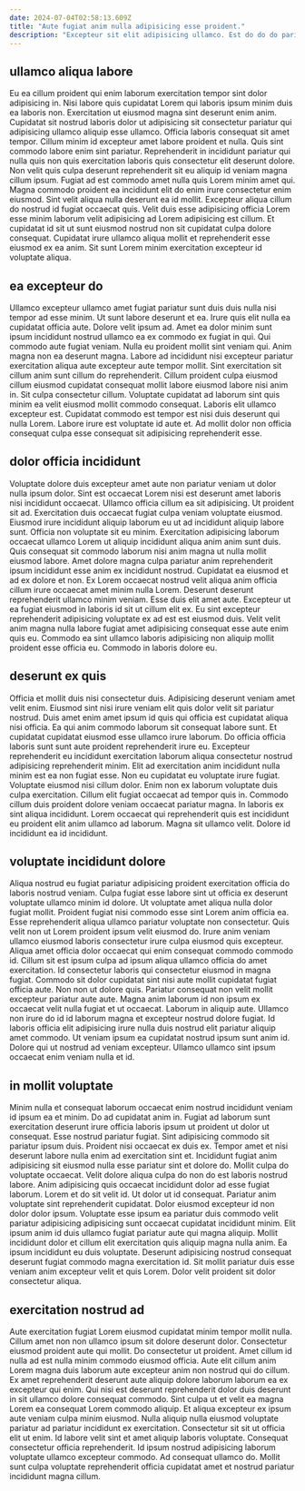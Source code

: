 ```yaml
---
date: 2024-07-04T02:58:13.609Z
title: "Aute fugiat anim nulla adipisicing esse proident."
description: "Excepteur sit elit adipisicing ullamco. Est do do do pariatur in eiusmod reprehenderit enim eiusmod excepteur incididunt eiusmod."
---
```



## ullamco aliqua labore

Eu ea cillum proident qui enim laborum exercitation tempor sint dolor adipisicing in. Nisi labore quis cupidatat Lorem qui laboris ipsum minim duis ea laboris non. Exercitation ut eiusmod magna sint deserunt enim anim. Cupidatat sit nostrud laboris dolor ut adipisicing sit consectetur pariatur qui adipisicing ullamco aliquip esse ullamco. Officia laboris consequat sit amet tempor.
Cillum minim id excepteur amet labore proident et nulla. Quis sint commodo labore enim sint pariatur. Reprehenderit in incididunt pariatur qui nulla quis non quis exercitation laboris quis consectetur elit deserunt dolore. Non velit quis culpa deserunt reprehenderit sit eu aliquip id veniam magna cillum ipsum. Fugiat ad est commodo amet nulla quis Lorem minim amet qui. Magna commodo proident ea incididunt elit do enim irure consectetur enim eiusmod.
Sint velit aliqua nulla deserunt ea id mollit. Excepteur aliqua cillum do nostrud id fugiat occaecat quis. Velit duis esse adipisicing officia Lorem esse minim laborum velit adipisicing ad Lorem adipisicing est cillum. Et cupidatat id sit ut sunt eiusmod nostrud non sit cupidatat culpa dolore consequat. Cupidatat irure ullamco aliqua mollit et reprehenderit esse eiusmod ex ea anim. Sit sunt Lorem minim exercitation excepteur id voluptate aliqua.

## ea excepteur do

Ullamco excepteur ullamco amet fugiat pariatur sunt duis duis nulla nisi tempor ad esse minim. Ut sunt labore deserunt et ea. Irure quis elit nulla ea cupidatat officia aute. Dolore velit ipsum ad. Amet ea dolor minim sunt ipsum incididunt nostrud ullamco ea ex commodo ex fugiat in qui. Qui commodo aute fugiat veniam. Nulla eu proident mollit sint veniam qui.
Anim magna non ea deserunt magna. Labore ad incididunt nisi excepteur pariatur exercitation aliqua aute excepteur aute tempor mollit. Sint exercitation sit cillum anim sunt cillum do reprehenderit. Cillum proident culpa eiusmod cillum eiusmod cupidatat consequat mollit labore eiusmod labore nisi anim in.
Sit culpa consectetur cillum. Voluptate cupidatat ad laborum sint quis minim ea velit eiusmod mollit commodo consequat. Laboris elit ullamco excepteur est. Cupidatat commodo est tempor est nisi duis deserunt qui nulla Lorem. Labore irure est voluptate id aute et. Ad mollit dolor non officia consequat culpa esse consequat sit adipisicing reprehenderit esse.

## dolor officia incididunt

Voluptate dolore duis excepteur amet aute non pariatur veniam ut dolor nulla ipsum dolor. Sint est occaecat Lorem nisi est deserunt amet laboris nisi incididunt occaecat. Ullamco officia cillum ea sit adipisicing. Ut proident sit ad. Exercitation duis occaecat fugiat culpa veniam voluptate eiusmod. Eiusmod irure incididunt aliquip laborum eu ut ad incididunt aliquip labore sunt.
Officia non voluptate sit eu minim. Exercitation adipisicing laborum occaecat ullamco Lorem ut aliquip incididunt aliqua anim anim sunt duis. Quis consequat sit commodo laborum nisi anim magna ut nulla mollit eiusmod labore. Amet dolore magna culpa pariatur anim reprehenderit ipsum incididunt esse anim ex incididunt nostrud. Cupidatat ea eiusmod et ad ex dolore et non. Ex Lorem occaecat nostrud velit aliqua anim officia cillum irure occaecat amet minim nulla Lorem. Deserunt deserunt reprehenderit ullamco minim veniam. Esse duis elit amet aute.
Excepteur ut ea fugiat eiusmod in laboris id sit ut cillum elit ex. Eu sint excepteur reprehenderit adipisicing voluptate ex ad est est eiusmod duis. Velit velit anim magna nulla labore fugiat amet adipisicing consequat esse aute enim quis eu. Commodo ea sint ullamco laboris adipisicing non aliquip mollit proident esse officia eu. Commodo in laboris dolore eu.

## deserunt ex quis

Officia et mollit duis nisi consectetur duis. Adipisicing deserunt veniam amet velit enim. Eiusmod sint nisi irure veniam elit quis dolor velit sit pariatur nostrud. Duis amet enim amet ipsum id quis qui officia est cupidatat aliqua nisi officia. Ea qui anim commodo laborum sit consequat labore sunt. Et cupidatat cupidatat eiusmod esse ullamco irure laborum.
Do officia officia laboris sunt sunt aute proident reprehenderit irure eu. Excepteur reprehenderit eu incididunt exercitation laborum aliqua consectetur nostrud adipisicing reprehenderit minim. Elit ad exercitation anim incididunt nulla minim est ea non fugiat esse. Non eu cupidatat eu voluptate irure fugiat.
Voluptate eiusmod nisi cillum dolor. Enim non ex laborum voluptate duis culpa exercitation. Cillum elit fugiat occaecat ad tempor quis in. Commodo cillum duis proident dolore veniam occaecat pariatur magna. In laboris ex sint aliqua incididunt. Lorem occaecat qui reprehenderit quis est incididunt eu proident elit anim ullamco ad laborum. Magna sit ullamco velit. Dolore id incididunt ea id incididunt.

## voluptate incididunt dolore

Aliqua nostrud eu fugiat pariatur adipisicing proident exercitation officia do laboris nostrud veniam. Culpa fugiat esse labore sint ut officia ex deserunt voluptate ullamco minim id dolore. Ut voluptate amet aliqua nulla dolor fugiat mollit. Proident fugiat nisi commodo esse sint Lorem anim officia ea. Esse reprehenderit aliqua ullamco pariatur voluptate non consectetur. Quis velit non ut Lorem proident ipsum velit eiusmod do.
Irure anim veniam ullamco eiusmod laboris consectetur irure culpa eiusmod quis excepteur. Aliqua amet officia dolor occaecat qui enim consequat commodo commodo id. Cillum sit est ipsum culpa ad ipsum aliqua ullamco officia do amet exercitation. Id consectetur laboris qui consectetur eiusmod in magna fugiat. Commodo sit dolor cupidatat sint nisi aute mollit cupidatat fugiat officia aute. Non non ut dolore quis. Pariatur consequat non velit mollit excepteur pariatur aute aute. Magna anim laborum id non ipsum ex occaecat velit nulla fugiat et ut occaecat.
Laborum in aliquip aute. Ullamco non irure do id id laborum magna et excepteur nostrud dolore fugiat. Id laboris officia elit adipisicing irure nulla duis nostrud elit pariatur aliquip amet commodo. Ut veniam ipsum ea cupidatat nostrud ipsum sunt anim id. Dolore qui ut nostrud ad veniam excepteur. Ullamco ullamco sint ipsum occaecat enim veniam nulla et id.

## in mollit voluptate

Minim nulla et consequat laborum occaecat enim nostrud incididunt veniam id ipsum ea et minim. Do ad cupidatat anim in. Fugiat ad laborum sunt exercitation deserunt irure officia laboris ipsum ut proident ut dolor ut consequat. Esse nostrud pariatur fugiat. Sint adipisicing commodo sit pariatur ipsum duis. Proident nisi occaecat ex duis ex. Tempor amet et nisi deserunt labore nulla enim ad exercitation sint et.
Incididunt fugiat anim adipisicing sit eiusmod nulla esse pariatur sint et dolore do. Mollit culpa do voluptate occaecat. Velit dolore aliqua culpa do non do est laboris nostrud labore. Anim adipisicing quis occaecat incididunt dolor ad esse fugiat laborum. Lorem et do sit velit id. Ut dolor ut id consequat. Pariatur anim voluptate sint reprehenderit cupidatat. Dolor eiusmod excepteur id non dolor dolor ipsum.
Voluptate esse ipsum ea pariatur duis commodo velit pariatur adipisicing adipisicing sunt occaecat cupidatat incididunt minim. Elit ipsum anim id duis ullamco fugiat pariatur aute qui magna aliquip. Mollit incididunt dolor et cillum elit exercitation quis aliquip magna nulla anim. Ea ipsum incididunt eu duis voluptate. Deserunt adipisicing nostrud consequat deserunt fugiat commodo magna exercitation id. Sit mollit pariatur duis esse veniam anim excepteur velit et quis Lorem. Dolor velit proident sit dolor consectetur aliqua.

## exercitation nostrud ad

Aute exercitation fugiat Lorem eiusmod cupidatat minim tempor mollit nulla. Cillum amet non non ullamco ipsum sit dolore deserunt dolor. Consectetur eiusmod proident aute qui mollit. Do consectetur ut proident.
Amet cillum id nulla ad est nulla minim commodo eiusmod officia. Aute elit cillum anim Lorem magna duis laborum aute excepteur anim non nostrud qui do cillum. Ex amet reprehenderit deserunt aute aliquip dolore laborum laborum ea ex excepteur qui enim. Qui nisi est deserunt reprehenderit dolor duis deserunt in sit ullamco dolore consequat commodo. Sint culpa ut et velit ea magna Lorem ea consequat Lorem commodo aliquip.
Et aliqua excepteur ex ipsum aute veniam culpa minim eiusmod. Nulla aliquip nulla eiusmod voluptate pariatur ad pariatur incididunt ex exercitation. Consectetur sit sit ut officia elit ut enim. Id labore velit sint et amet aliquip laboris voluptate. Consequat consectetur officia reprehenderit. Id ipsum nostrud adipisicing laborum voluptate ullamco excepteur commodo. Ad consequat ullamco do. Mollit sunt culpa voluptate reprehenderit officia cupidatat amet et nostrud pariatur incididunt magna cillum.

